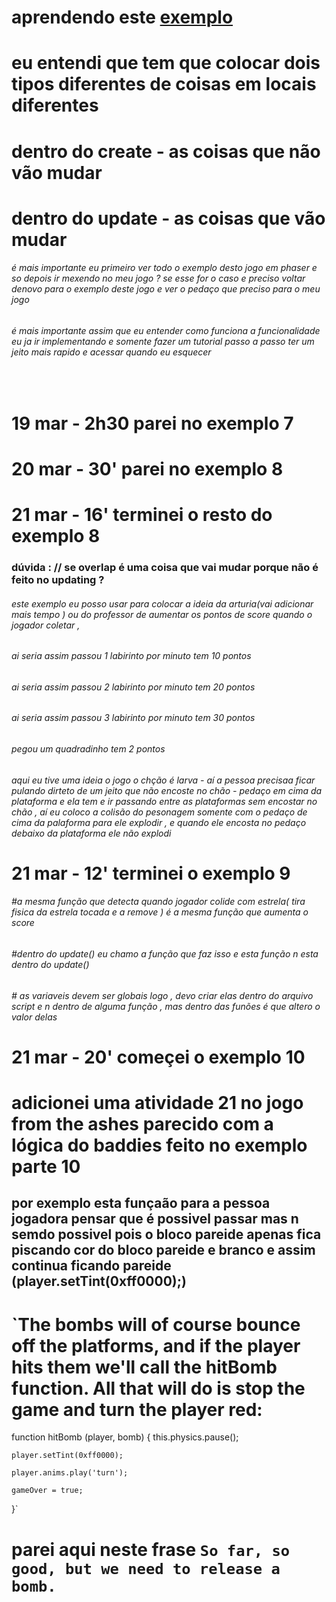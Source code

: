 # aprendendo este [exemplo](https://phaser.io/tutorials/making-your-first-phaser-3-game/part9)
# eu entendi que tem que colocar dois tipos diferentes de coisas em locais diferentes 
# dentro do create - as coisas que não vão mudar
# dentro do update - as coisas que vão mudar 

###### é mais importante eu primeiro ver todo o exemplo desto jogo em phaser e so depois ir mexendo no meu jogo ? se esse for o caso e preciso voltar denovo para o exemplo deste jogo e ver o pedaço que preciso para o meu jogo

###### é mais importante assim que eu entender como funciona a funcionalidade eu ja ir implementando e somente fazer um tutorial passo a passo ter um jeito mais rapido e acessar quando eu esquecer 

<br/>

# 19 mar - 2h30 parei no exemplo 7

# 20 mar - 30' parei no exemplo 8

# 21 mar - 16' terminei o resto do exemplo 8
### dúvida : // se overlap é uma coisa que vai mudar porque não é feito no updating ?
###### este exemplo eu posso usar para  colocar a ideia da arturia(vai adicionar mais tempo ) ou do professor de aumentar os pontos de score quando o jogador coletar , 
###### ai seria assim passou 1 labirinto por minuto tem 10 pontos
###### ai seria assim passou 2 labirinto por minuto tem 20 pontos
###### ai seria assim passou 3 labirinto por minuto tem 30 pontos

###### pegou um quadradinho tem 2 pontos



###### aqui eu tive uma ideia o jogo o chção é larva - aí a pessoa precisaa ficar pulando dirteto de um jeito que não encoste no chão - pedaço em cima da plataforma e ela tem e ir passando entre as plataformas sem encostar no chão , aí eu coloco a colisão do pesonagem somente com o pedaço de cima da palaforma para ele explodir , e quando ele encosta no pedaço debaixo da plataforma ele não explodi

# 21 mar - 12' terminei o exemplo 9
###### #a mesma função que detecta quando jogador colide com estrela( tira fisica da estrela tocada e a remove ) é a mesma função que aumenta o score     
###### #dentro do update() eu chamo a função que faz isso e esta função n esta dentro do update() 
###### # as variaveis devem ser globais logo , devo criar elas dentro do arquivo script e n dentro de alguma função , mas dentro das funões é que altero o valor delas 


# 21 mar - 20' começei o exemplo 10
# adicionei uma atividade 21 no jogo from the ashes parecido com a lógica do baddies feito no exemplo parte 10

##  por exemplo esta funçaão para a pessoa jogadora pensar que é possivel passar mas n semdo possivel pois o bloco pareide apenas fica piscando cor do bloco pareide e branco e assim continua ficando pareide (player.setTint(0xff0000);)
# `The bombs will of course bounce off the platforms, and if the player hits them we'll call the hitBomb function. All that will do is stop the game and turn the player red:

function hitBomb (player, bomb)
{
    this.physics.pause();

    player.setTint(0xff0000);

    player.anims.play('turn');

    gameOver = true;
}`

# parei aqui neste frase `So far, so good, but we need to release a bomb. `